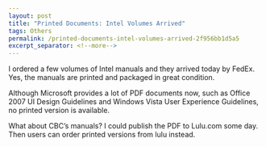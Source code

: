 ```yaml
---
layout: post
title: "Printed Documents: Intel Volumes Arrived"
tags: Others
permalink: /printed-documents-intel-volumes-arrived-2f956bb1d5a5
excerpt_separator: <!--more-->
---
```


I ordered a few volumes of Intel manuals and they arrived today by FedEx. Yes, the manuals are printed and packaged in great condition.

Although Microsoft provides a lot of PDF documents now, such as Office 2007 UI Design Guidelines and Windows Vista User Experience Guidelines, no printed version is available.

What about CBC’s manuals? I could publish the PDF to Lulu.com some day. Then users can order printed versions from lulu instead.
<!--more-->
